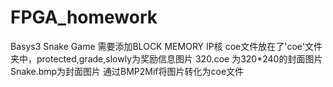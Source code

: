 # FPGA_homework
Basys3 Snake Game
需要添加BLOCK MEMORY IP核 coe文件放在了'coe'文件夹中，protected,grade,slowly为奖励信息图片
320.coe 为320*240的封面图片 Snake.bmp为封面图片 通过BMP2Mif将图片转化为coe文件

